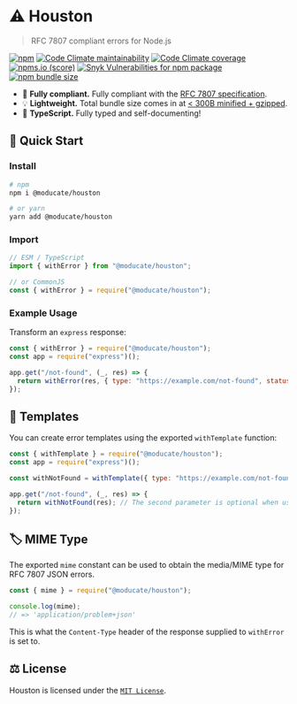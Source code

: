# ⚠ Houston

> RFC 7807 compliant errors for Node.js

[![npm](https://img.shields.io/npm/v/@moducate/houston)](https://npmjs.com/package/@moducate/houston)
[![Code Climate maintainability](https://img.shields.io/codeclimate/maintainability/moducate/houston)](https://codeclimate.com/github/moducate/houston)
[![Code Climate coverage](https://img.shields.io/codeclimate/coverage/moducate/houston)](https://codeclimate.com/github/moducate/houston)
[![npms.io (score)](https://img.shields.io/npms-io/final-score/@moducate/houston)](https://api.npms.io/v2/package/%40moducate%2Fhouston)
[![Snyk Vulnerabilities for npm package](https://img.shields.io/snyk/vulnerabilities/npm/@moducate/houston)](#)
[![npm bundle size](https://img.shields.io/bundlephobia/min/@moducate/houston)](https://bundlephobia.com/package/moducate/houston)

- 📃 **Fully compliant.** Fully compliant with the [RFC 7807 specification](https://datatracker.ietf.org/doc/html/rfc7807).
- 💡 **Lightweight.** Total bundle size comes in at [< 300B minified + gzipped](https://bundlephobia.com/package/moducate/houston).
- 💪 **TypeScript.** Fully typed and self-documenting!

## 🚀 Quick Start

### Install

```bash
# npm
npm i @moducate/houston

# or yarn
yarn add @moducate/houston
```

### Import

```js
// ESM / TypeScript
import { withError } from "@moducate/houston";

// or CommonJS
const { withError } = require("@moducate/houston");
```

### Example Usage

Transform an `express` response:

```js
const { withError } = require("@moducate/houston");
const app = require("express")();

app.get("/not-found", (_, res) => {
  return withError(res, { type: "https://example.com/not-found", status: 404 });
});
```

## 📄 Templates

You can create error templates using the exported `withTemplate` function:

```js
const { withTemplate } = require("@moducate/houston");
const app = require("express")();

const withNotFound = withTemplate({ type: "https://example.com/not-found", status: 404 });

app.get("/not-found", (_, res) => {
  return withNotFound(res); // The second parameter is optional when using templates
});
```

## 🏷 MIME Type

The exported `mime` constant can be used to obtain the media/MIME type for RFC 7807 JSON errors.

```js
const { mime } = require("@moducate/houston");

console.log(mime);
// => 'application/problem+json'
```

This is what the `Content-Type` header of the response supplied to `withError` is set to.

## ⚖ License

Houston is licensed under the [`MIT License`](LICENSE).
